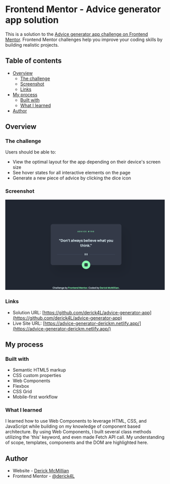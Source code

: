 # Frontend Mentor - Advice generator app solution

This is a solution to the [Advice generator app challenge on Frontend Mentor](https://www.frontendmentor.io/challenges/advice-generator-app-QdUG-13db).
Frontend Mentor challenges help you improve your coding skills by building realistic projects.

## Table of contents

- [Overview](#overview)
  - [The challenge](#the-challenge)
  - [Screenshot](#screenshot)
  - [Links](#links)
- [My process](#my-process)
  - [Built with](#built-with)
  - [What I learned](#what-i-learned)
- [Author](#author)

## Overview

### The challenge

Users should be able to:

- View the optimal layout for the app depending on their device's screen size
- See hover states for all interactive elements on the page
- Generate a new piece of advice by clicking the dice icon

### Screenshot

![](./screenshot.png)

### Links

- Solution URL: [https://github.com/derick4L/advice-generator-app](https://github.com/derick4L/advice-generator-app)
- Live Site URL: [https://advice-generator-derickm.netlify.app/](https://advice-generator-derickm.netlify.app/)

## My process

### Built with

- Semantic HTML5 markup
- CSS custom properties
- Web Components
- Flexbox
- CSS Grid
- Mobile-first workflow

### What I learned

I learned how to use Web Components to leverage HTML, CSS, and JavaScript while building on my knowledge of component based architecture. By using Web Components, I built several class methods utilizing the 'this' keyword, and even made Fetch API call. My understanding of scope, templates, components and the DOM are highlighted here.

## Author

- Website - [Derick McMillian](https://thederickmcmillian.com)
- Frontend Mentor - [@derick4L](https://www.frontendmentor.io/profile/derick4L)
